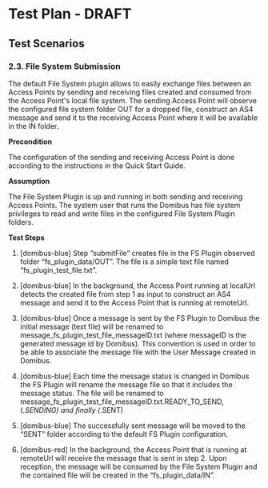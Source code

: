 # Test Plan - DRAFT #

## Test Scenarios ##

### 2.3. File System Submission ###

The default File System plugin allows to easily exchange files between an Access Points by sending and receiving files 
created and consumed from the Access Point's local file system.
The sending Access Point will observe the configured file system folder OUT for a dropped file, construct an AS4 message 
and send it to the receiving Access Point where it will be available in the IN folder.

**Precondition**

The configuration of the sending and receiving Access Point is done according to the instructions in the Quick Start 
Guide.

**Assumption**

The File System Plugin is up and running in both sending and receiving Access Points. The system user that runs the 
Domibus has file system privileges to read and write files in the configured File System Plugin folders.

**Test Steps**
1. [domibus-blue] Step “submitFile” creates file in the FS Plugin observed folder “fs_plugin_data/OUT”. The file is a 
simple text file named “fs_plugin_test_file.txt”.

1. [domibus-blue] In the background, the Access Point running at localUrl detects the created file from step 1 as input 
to construct an AS4 message and send it to the Access Point that is running at remoteUrl.

1. [domibus-blue] Once a message is sent by the FS Plugin to Domibus the initial message (text file) will be renamed to 
message_fs_plugin_test_file_messageID.txt (where messageID is the generated message id by Domibus). This convention is 
used in order to be able to associate the message file with the User Message created in Domibus.

1. [domibus-blue] Each time the message status is changed in Domibus the FS Plugin will rename the message file so that 
it includes the message status. The file will be renamed to message_fs_plugin_test_file_messageID.txt.READY_TO_SEND, 
(*.SENDING) and finally (*.SENT)

1. [domibus-blue] The successfully sent message will be moved to the “SENT” folder according to the default FS Plugin 
configuration.

1. [domibus-red] In the background, the Access Point that is running at remoteUrl will receive the message that is sent 
in step 2. Upon reception, the message will be consumed by the File System Plugin and the contained file will be created 
in the “fs_plugin_data/IN”.
